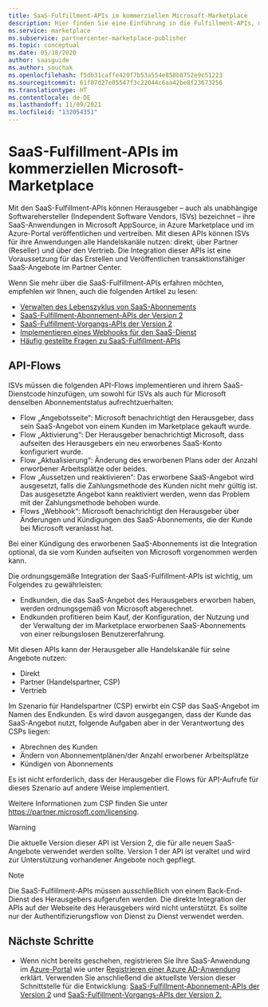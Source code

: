 ```yaml
---
title: SaaS-Fulfillment-APIs im kommerziellen Microsoft-Marketplace
description: Hier finden Sie eine Einführung in die Fulfillment-APIs, mit denen Sie Ihre SaaS-Angebote in Microsoft AppSource und in den Azure Marketplace integrieren können.
ms.service: marketplace
ms.subservice: partnercenter-marketplace-publisher
ms.topic: conceptual
ms.date: 05/18/2020
author: saasguide
ms.author: souchak
ms.openlocfilehash: f5db31caffe420f7b53a554e858b8752e9c51223
ms.sourcegitcommit: 61f87d27e05547f3c22044c6aa42be8f23673256
ms.translationtype: HT
ms.contentlocale: de-DE
ms.lasthandoff: 11/09/2021
ms.locfileid: "132054351"
---
```

# <a name="saas-fulfillment-apis-in-the-microsoft-commercial-marketplace"></a>SaaS-Fulfillment-APIs im kommerziellen Microsoft-Marketplace

Mit den SaaS-Fulfillment-APIs können Herausgeber – auch als unabhängige Softwarehersteller (Independent Software Vendors, ISVs) bezeichnet – ihre SaaS-Anwendungen in Microsoft AppSource, in Azure Marketplace und im Azure-Portal veröffentlichen und vertreiben. Mit diesen APIs können ISVs für ihre Anwendungen alle Handelskanäle nutzen: direkt, über Partner (Reseller) und über den Vertrieb. Die Integration dieser APIs ist eine Voraussetzung für das Erstellen und Veröffentlichen transaktionsfähiger SaaS-Angebote im Partner Center.

Wenn Sie mehr über die SaaS-Fulfillment-APIs erfahren möchten, empfehlen wir Ihnen, auch die folgenden Artikel zu lesen:
- [Verwalten des Lebenszyklus von SaaS-Abonnements](pc-saas-fulfillment-life-cycle.md)
- [SaaS-Fulfillment-Abonnement-APIs der Version 2](pc-saas-fulfillment-subscription-api.md)
- [SaaS-Fulfillment-Vorgangs-APIs der Version 2](pc-saas-fulfillment-operations-api.md)
- [Implementieren eines Webhooks für den SaaS-Dienst](pc-saas-fulfillment-webhook.md)
- [Häufig gestellte Fragen zu SaaS-Fulfillment-APIs](saas-fulfillment-apis-faq.yml)

## <a name="api-flows"></a>API-Flows

ISVs müssen die folgenden API-Flows implementieren und ihrem SaaS-Dienstcode hinzufügen, um sowohl für ISVs als auch für Microsoft denselben Abonnementstatus aufrechtzuerhalten:

* Flow „Angebotsseite“:  Microsoft benachrichtigt den Herausgeber, dass sein SaaS-Angebot von einem Kunden im Marketplace gekauft wurde.
* Flow „Aktivierung“:  Der Herausgeber benachrichtigt Microsoft, dass aufseiten des Herausgebers ein neu erworbenes SaaS-Konto konfiguriert wurde.
* Flow „Aktualisierung“: Änderung des erworbenen Plans oder der Anzahl erworbener Arbeitsplätze oder beides.
* Flow „Aussetzen und reaktivieren“: Das erworbene SaaS-Angebot wird ausgesetzt, falls die Zahlungsmethode des Kunden nicht mehr gültig ist. Das ausgesetzte Angebot kann reaktiviert werden, wenn das Problem mit der Zahlungsmethode behoben wurde.
* Flows „Webhook“: Microsoft benachrichtigt den Herausgeber über Änderungen und Kündigungen des SaaS-Abonnements, die der Kunde bei Microsoft veranlasst hat.

Bei einer Kündigung des erworbenen SaaS-Abonnements ist die Integration optional, da sie vom Kunden aufseiten von Microsoft vorgenommen werden kann.

Die ordnungsgemäße Integration der SaaS-Fulfillment-APIs ist wichtig, um Folgendes zu gewährleisten:

* Endkunden, die das SaaS-Angebot des Herausgebers erworben haben, werden ordnungsgemäß von Microsoft abgerechnet.
* Endkunden profitieren beim Kauf, der Konfiguration, der Nutzung und der Verwaltung der im Marketplace erworbenen SaaS-Abonnements von einer reibungslosen Benutzererfahrung.

Mit diesen APIs kann der Herausgeber alle Handelskanäle für seine Angebote nutzen:

* Direkt
* Partner (Handelspartner, CSP)
* Vertrieb

Im Szenario für Handelspartner (CSP) erwirbt ein CSP das SaaS-Angebot im Namen des Endkunden. Es wird davon ausgegangen, dass der Kunde das SaaS-Angebot nutzt, folgende Aufgaben aber in der Verantwortung des CSPs liegen:

* Abrechnen des Kunden
* Ändern von Abonnementplänen/der Anzahl erworbener Arbeitsplätze
* Kündigen von Abonnements

Es ist nicht erforderlich, dass der Herausgeber die Flows für API-Aufrufe für dieses Szenario auf andere Weise implementiert.

Weitere Informationen zum CSP finden Sie unter https://partner.microsoft.com/licensing.

>[!Warning]
>Die aktuelle Version dieser API ist Version 2, die für alle neuen SaaS-Angebote verwendet werden sollte. Version 1 der API ist veraltet und wird zur Unterstützung vorhandener Angebote noch gepflegt.

>[!Note]
>Die SaaS-Fulfillment-APIs müssen ausschließlich von einem Back-End-Dienst des Herausgebers aufgerufen werden. Die direkte Integration der APIs auf der Webseite des Herausgebers wird nicht unterstützt. Es sollte nur der Authentifizierungsflow von Dienst zu Dienst verwendet werden.

## <a name="next-steps"></a>Nächste Schritte

- Wenn nicht bereits geschehen, registrieren Sie Ihre SaaS-Anwendung im [Azure-Portal](https://ms.portal.azure.com) wie unter [Registrieren einer Azure AD-Anwendung](./pc-saas-registration.md) erklärt.  Verwenden Sie anschließend die aktuellste Version dieser Schnittstelle für die Entwicklung: [SaaS-Fulfillment-Abonnement-APIs der Version 2](pc-saas-fulfillment-subscription-api.md) und [SaaS-Fulfillment-Vorgangs-APIs der Version 2.](pc-saas-fulfillment-operations-api.md)
